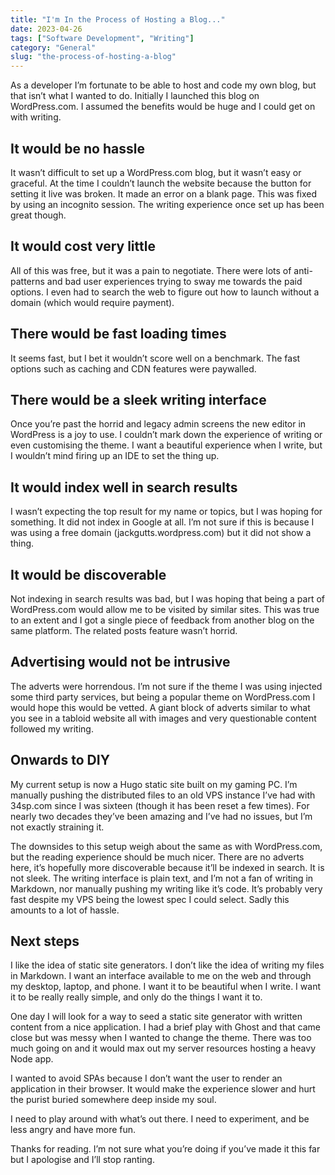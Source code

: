 ```yaml
---
title: "I'm In the Process of Hosting a Blog..."
date: 2023-04-26
tags: ["Software Development", "Writing"]
category: "General"
slug: "the-process-of-hosting-a-blog"
---
```


As a developer I’m fortunate to be able to host and code my own blog, but that isn’t what I wanted to do. Initially I launched this blog on WordPress.com. I assumed the benefits would be huge and I could get on with writing.

## It would be no hassle

It wasn’t difficult to set up a WordPress.com blog, but it wasn’t easy or graceful. At the time I couldn’t launch the website because the button for setting it live was broken. It made an error on a blank page. This was fixed by using an incognito session. The writing experience once set up has been great though.

## It would cost very little

All of this was free, but it was a pain to negotiate. There were lots of anti-patterns and bad user experiences trying to sway me towards the paid options. I even had to search the web to figure out how to launch without a domain (which would require payment).

## There would be fast loading times

It seems fast, but I bet it wouldn’t score well on a benchmark. The fast options such as caching and CDN features were paywalled.

## There would be a sleek writing interface

Once you’re past the horrid and legacy admin screens the new editor in WordPress is a joy to use. I couldn’t mark down the experience of writing or even customising the theme. I want a beautiful experience when I write, but I wouldn’t mind firing up an IDE to set the thing up.

## It would index well in search results

I wasn’t expecting the top result for my name or topics, but I was hoping for something. It did not index in Google at all. I’m not sure if this is because I was using a free domain (jackgutts.wordpress.com) but it did not show a thing.

## It would be discoverable

Not indexing in search results was bad, but I was hoping that being a part of WordPress.com would allow me to be visited by similar sites. This was true to an extent and I got a single piece of feedback from another blog on the same platform. The related posts feature wasn’t horrid.

## Advertising would not be intrusive

The adverts were horrendous. I’m not sure if the theme I was using injected some third party services, but being a popular theme on WordPress.com I would hope this would be vetted. A giant block of adverts similar to what you see in a tabloid website all with images and very questionable content followed my writing.

## Onwards to DIY

My current setup is now a Hugo static site built on my gaming PC. I’m manually pushing the distributed files to an old VPS instance I’ve had with 34sp.com since I was sixteen (though it has been reset a few times). For nearly two decades they’ve been amazing and I’ve had no issues, but I’m not exactly straining it.

The downsides to this setup weigh about the same as with WordPress.com, but the reading experience should be much nicer. There are no adverts here, it’s hopefully more discoverable because it’ll be indexed in search. It is not sleek. The writing interface is plain text, and I’m not a fan of writing in Markdown, nor manually pushing my writing like it’s code. It’s probably very fast despite my VPS being the lowest spec I could select. Sadly this amounts to a lot of hassle.

## Next steps

I like the idea of static site generators. I don’t like the idea of writing my files in Markdown. I want an interface available to me on the web and through my desktop, laptop, and phone. I want it to be beautiful when I write. I want it to be really really simple, and only do the things I want it to.

One day I will look for a way to seed a static site generator with written content from a nice application. I had a brief play with Ghost and that came close but was messy when I wanted to change the theme. There was too much going on and it would max out my server resources hosting a heavy Node app.

I wanted to avoid SPAs because I don’t want the user to render an application in their browser. It would make the experience slower and hurt the purist buried somewhere deep inside my soul.

I need to play around with what’s out there. I need to experiment, and be less angry and have more fun.

Thanks for reading. I’m not sure what you’re doing if you’ve made it this far but I apologise and I’ll stop ranting.
